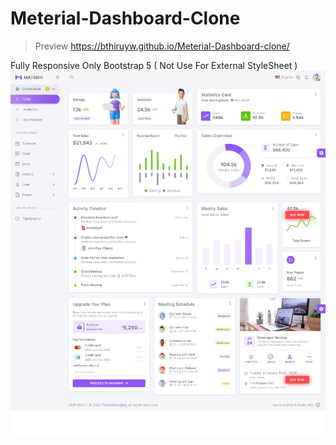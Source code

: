 # Meterial-Dashboard-Clone

> Preview
https://bthiruyw.github.io/Meterial-Dashboard-clone/


Fully Responsive Only Bootstrap 5 ( Not Use For External StyleSheet )
![Preview-dashboard-img](https://github.com/bthiruyw/Meterial-Dashboard-clone/blob/main/dashboard-preview.jpeg?raw=true)
